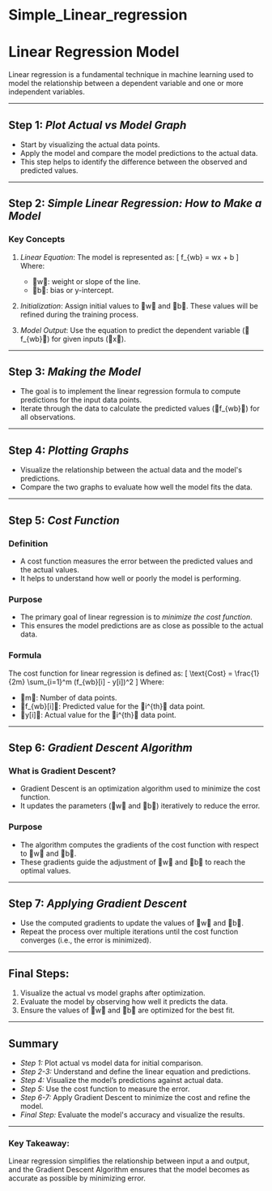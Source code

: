 # Simple_Linear_regression
# Linear Regression Model

Linear regression is a fundamental technique in machine learning used to model the relationship between a dependent variable and one or more independent variables.

---

## Step 1: *Plot Actual vs Model Graph*
- Start by visualizing the actual data points.
- Apply the model and compare the model predictions to the actual data.
- This step helps to identify the difference between the observed and predicted values.

---

## Step 2: *Simple Linear Regression: How to Make a Model*

### Key Concepts
1. *Linear Equation*: The model is represented as:
\[
   f_{wb} = wx + b
\]
   Where:
   - 👦w👦: weight or slope of the line.
   - 👦b👦: bias or y-intercept.

2. *Initialization*: Assign initial values to 👦w👦 and 👦b👦. These values will be refined during the training process.

3. *Model Output*: Use the equation to predict the dependent variable (👦f_{wb}👦) for given inputs (👦x👦).

---

## Step 3: *Making the Model*

- The goal is to implement the linear regression formula to compute predictions for the input data points.
- Iterate through the data to calculate the predicted values (👦f_{wb}👦) for all observations.

---

## Step 4: *Plotting Graphs*

- Visualize the relationship between the actual data and the model's predictions.
- Compare the two graphs to evaluate how well the model fits the data.

---

## Step 5: *Cost Function*

### Definition
- A cost function measures the error between the predicted values and the actual values.
- It helps to understand how well or poorly the model is performing.

### Purpose
- The primary goal of linear regression is to *minimize the cost function*.
- This ensures the model predictions are as close as possible to the actual data.
### Formula
The cost function for linear regression is defined as:
\[
\text{Cost} = \frac{1}{2m} \sum_{i=1}^m (f_{wb}[i] - y[i])^2
\]
Where:
- 👦m👦: Number of data points.
- 👦f_{wb}[i]👦: Predicted value for the 👦i^{th}👦 data point.
- 👦y[i]👦: Actual value for the 👦i^{th}👦 data point.

---

## Step 6: *Gradient Descent Algorithm*

### What is Gradient Descent?
- Gradient Descent is an optimization algorithm used to minimize the cost function.
- It updates the parameters (👦w👦 and 👦b👦) iteratively to reduce the error.

### Purpose
- The algorithm computes the gradients of the cost function with respect to 👦w👦 and 👦b👦.
- These gradients guide the adjustment of 👦w👦 and 👦b👦 to reach the optimal values.

---

## Step 7: *Applying Gradient Descent*

- Use the computed gradients to update the values of 👦w👦 and 👦b👦.
- Repeat the process over multiple iterations until the cost function converges (i.e., the error is minimized).

---
## Final Steps:
1. Visualize the actual vs model graphs after optimization.
2. Evaluate the model by observing how well it predicts the data.
3. Ensure the values of 👦w👦 and 👦b👦 are optimized for the best fit.

---

## Summary
- *Step 1:* Plot actual vs model data for initial comparison.
- *Step 2-3:* Understand and define the linear equation and predictions.
- *Step 4:* Visualize the model’s predictions against actual data.
- *Step 5:* Use the cost function to measure the error.
- *Step 6-7:* Apply Gradient Descent to minimize the cost and refine the model.
- *Final Step:* Evaluate the model's accuracy and visualize the results.

---

### Key Takeaway:
Linear regression simplifies the relationship between input a and output, and the Gradient Descent Algorithm ensures that the model becomes as accurate as possible by minimizing error.
